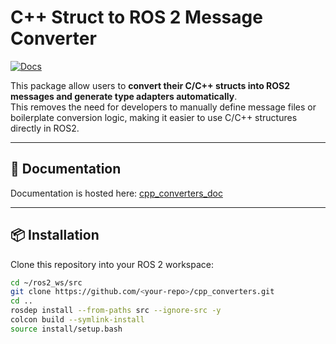 # C++ Struct to ROS 2 Message Converter

[![Docs](https://img.shields.io/badge/docs-online-blue)](https://himaj47.github.io/cpp_converters_doc/)

This package allow users to  **convert their C/C++ structs into ROS2 messages and generate type adapters automatically**.  
This removes the need for developers to manually define message files or boilerplate conversion logic, making it easier to use C/C++ structures directly in ROS2.

---

## 📖 Documentation

Documentation is hosted here: [cpp_converters_doc](https://himaj47.github.io/cpp_converters_doc/)

---

## 📦 Installation

Clone this repository into your ROS 2 workspace:

```bash
cd ~/ros2_ws/src
git clone https://github.com/<your-repo>/cpp_converters.git
cd ..
rosdep install --from-paths src --ignore-src -y
colcon build --symlink-install
source install/setup.bash
